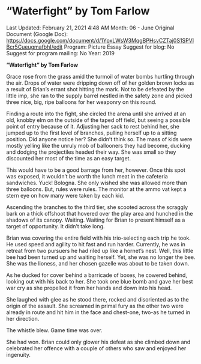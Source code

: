 # “Waterfight” by Tom Farlow

Last Updated: February 21, 2021 4:48 AM
Month: 06 - June
Original Document (Google Doc): https://docs.google.com/document/d/1YpxLWsW3MqgBPHsvCZTaj0S1SPVlBcr5CueugmafbhI/edit
Program: Picture Essay
Suggest for blog: No
Suggest for program mailing: No
Year: 2019

**“Waterfight” by Tom Farlow**

Grace rose from the grass amid the turmoil of water bombs hurtling through the air. Drops of water were dripping down off of her golden brown locks as a result of Brian’s errant shot hitting the mark. Not to be defeated by the little imp, she ran to the supply barrel nestled in the safety zone and picked three nice, big, ripe balloons for her weaponry on this round.

Finding a route into the fight, she circled the arena until she arrived at an old, knobby elm on the outside of the taped off field, but seeing a possible point of entry because of it. Adjusting her sack to rest behind her, she jumped up to the first level of branches, pulling herself up to a sitting position. Did anyone notice her? She didn’t think so. The mass of kids were mostly yelling like the unruly mob of ballooners they had become, ducking and dodging the projectiles headed their way. She was small so they discounted her most of the time as an easy target.

This would have to be a good barrage from her, however. Once this spot was exposed, it wouldn’t be worth the lunch meat in the cafeteria sandwiches. Yuck! Bologna. She only wished she was allowed more than three balloons. But, rules were rules. The monitor at the ammo vat kept a stern eye on how many were taken by each kid.

Ascending the branches to the third tier, she scooted across the scraggly bark on a thick offshoot that hovered over the play area and hunched in the shadows of its canopy. Waiting. Waiting for Brian to present himself as a target of opportunity. It didn’t take long.

Brian was covering the entire field with his trio-selecting each trip he took. He used speed and agility to hit fast and run harder. Currently, he was in retreat from two pursuers he had riled up like a hornet’s nest. Well, this little bee had been turned up and waiting herself. Yet, she was no longer the bee. She was the lioness, and her chosen gazelle was about to be taken down.

As he ducked for cover behind a barricade of boxes, he cowered behind, looking out with his back to her. She took one blue bomb and gave her best war cry as she propelled it from her hands and down into his head.

She laughed with glee as he stood there, rocked and disoriented as to the origin of the assault. She screamed in primal fury as the other two were already in route and hit him in the face and chest-one, two-as he turned in her direction.

The whistle blew. Game time was over.

She had won. Brian could only glower his defeat as she climbed down and celebrated her offence with a couple of others who saw and enjoyed her ingenuity.
